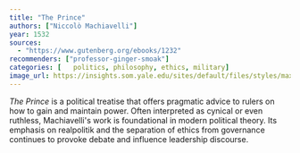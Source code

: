 ```yaml
---
title: "The Prince"
authors: ["Niccolò Machiavelli"]
year: 1532
sources:
  - "https://www.gutenberg.org/ebooks/1232"
recommenders: ["professor-ginger-smoak"]
categories: [	politics, philosophy, ethics, military]
image_url: https://insights.som.yale.edu/sites/default/files/styles/max_1300x1300/public/2021-04/Portrait_of_Niccolo_Machiavelli_by_Santi_di_Tito.jpeg?itok=slLB2RKN
---
```


*The Prince* is a political treatise that offers pragmatic advice to rulers on how to gain and maintain power. Often interpreted as cynical or even ruthless, Machiavelli's work is foundational in modern political theory. Its emphasis on realpolitik and the separation of ethics from governance continues to provoke debate and influence leadership discourse.
